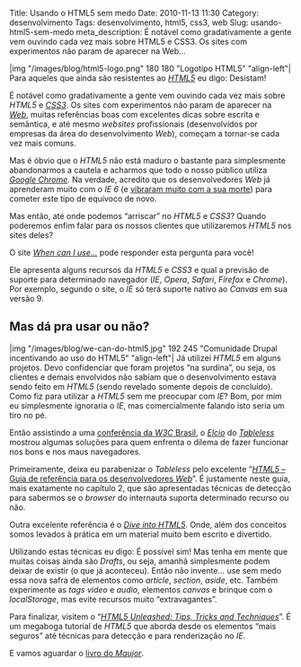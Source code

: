 Title: Usando o HTML5 sem medo
Date: 2010-11-13 11:30
Category: desenvolvimento
Tags: desenvolvimento, html5, css3, web
Slug: usando-html5-sem-medo
meta_description: É notável como gradativamente a gente vem ouvindo cada vez mais sobre HTML5 e CSS3. Os sites com experimentos não param de aparecer na Web...


|img "/images/blog/html5-logo.png" 180 180 "Logotipo HTML5" "align-left"|
Para aqueles que ainda são resistentes ao
[*HTML5*][html5] eu digo: Desistam!

É notável como gradativamente a gente vem ouvindo cada vez mais sobre
*HTML5* e [*CSS3*][css3]. Os sites com experimentos não param de aparecer na
[*Web*][web], muitas referências boas com excelentes dicas sobre escrita e
semântica, e até mesmo *websites* profissionais (desenvolvidos por
empresas da área do desenvolvimento *Web*), começam a tornar-se cada vez
mais comuns.

<!-- PELICAN_END_SUMMARY -->

Mas é óbvio que o *HTML5* não está maduro o bastante para simplesmente
abandonarmos a cautela e acharmos que todo o nosso público utiliza
[*Google Chrome*][chrome]. Na verdade, acredito que os desenvolvedores *Web*
já aprenderam muito com o *IE 6* (e [vibraram muito com a sua morte][morte_ie6])
para cometer este tipo de equívoco de novo.

Mas então, até onde podemos “arriscar” no *HTML5* e *CSS3*? Quando
poderemos enfim falar para os nossos clientes que utilizaremos *HTML5*
nos sites deles?

O site [*When can I use…*][when_can_i_use] pode responder esta pergunta para você!

Ele apresenta alguns recursos da *HTML5* e *CSS3* e qual a previsão de suporte para
determinado navegador (*IE*, *Opera*, *Safari*, *Firefox* e *Chrome*).
Por exemplo, segundo o site, o *IE* só terá suporte nativo ao *Canvas*
em sua versão 9.

Mas dá pra usar ou não?
-----------------------

|img "/images/blog/we-can-do-html5.jpg" 192 245 "Comunidade Drupal incentivando ao uso do HTML5" "align-left"|
Já utilizei *HTML5* em alguns projetos. Devo confidenciar que foram projetos “na
surdina”, ou seja, os clientes e demais envolvidos não sabiam que o
desenvolvimento estava sendo feito em *HTML5* (sendo revelado somente
depois de concluído). Como fiz para utilizar a *HTML5* sem me preocupar
com *IE*? Bom, por mim eu simplesmente ignoraria o *IE*, mas
comercialmente falando isto seria um tiro no pé.

Então assistindo a uma [conferência da *W3C* Brasil][cafe_com_browser], o [*Elcio*][elcio] do
[*Tableless*][tableless] mostrou algumas soluções para quem enfrenta o dilema de
fazer funcionar nos bons e nos maus navegadores.

Primeiramente, deixa eu parabenizar o *Tableless* pelo excelente
“[*HTML5* – Guia de referência para os desenvolvedores *Web*][guia_html5]”. É
justamente neste guia, mais exatamente no capítulo 2, que são
apresentadas técnicas de detecção para sabermos se o *browser* do
internauta suporta determinado recurso ou não.

Outra excelente referência é o [*Dive into HTML5*][dive_into_html5]. Onde, além dos
conceitos somos levados à prática em um material muito bem escrito e
divertido.

Utilizando estas técnicas eu digo: É possível sim! Mas tenha em mente
que muitas coisas ainda são *Drafts*, ou seja, amanhã simplesmente podem
deixar de existir (o que já aconteceu). Então não invente… use sem medo
essa nova safra de elementos como *article*, *section*, *aside*, etc.
Também experimente as *tags* *video* e *audio*, elementos *canvas* e
brinque com o *localStorage*, mas evite recursos muito “extravagantes”.

Para finalizar, visitem o “[*HTML5 Unleashed: Tips, Tricks and
Techniques*][html5_unleashed]”. É um megaboga tutorial de *HTML5* que aborda desde os
elementos “mais seguros” até técnicas para detecção e para renderização
no *IE*.

E vamos aguardar o [livro do *Maujor*][livro_maujor].

  [html5]: {tag}html5 "Leia mais sobre HTML5"
  [css3]: {tag}css3 "Leia mais sobre CSS3"
  [web]: {tag}web "Leia mais sobre Web"
  [chrome]: http://www.google.com/chrome?hl=pt-BR
    "Baixe o Google Chrome gratuitamente"
  [morte_ie6]: http://www.tableless.com.br/aonde-nos-leva-a-morte-do-internet-explorer-6
    "Aonde nos leva a morte do IE6?"
  [when_can_i_use]: http://caniuse.com/
    "Quando poderemos usar plenamente o HTML5?"
  [cafe_com_browser]: http://elcio.com.br/amanha-cafe-com-browser-sobre-html/
    "Eu assisti ao Café com Browser pela internet"
  [elcio]: http://elcio.com.br/ "Visite o blog do Elcio"
  [tableless]: http://www.tableless.com.br/
    "Desenvolvimento Web com XHTML e CSS"
  [guia_html5]: http://tableless.com.br/html5/
    "Saiba tudo sobre HTML5 no Tableless"
  [dive_into_html5]: http://diveintohtml5.org/
    "Mergulhe no HTML5 agora mesmo"
  [html5_unleashed]: http://www.w3avenue.com/2010/05/07/html5-unleashed-tips-tricks-and-techniques/
    "HTML5 Unleashed: Tips, Tricks and Techniques"
  [livro_maujor]: http://www.livrohtml5.com.br/
    "Ficamos no aguardo do livro do Maujor sobre HTML5"
